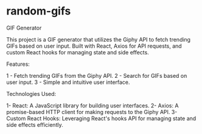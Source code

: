 # random-gifs

GIF Generator

This project is a GIF generator that utilizes the Giphy API to fetch trending GIFs based on user input. Built with React, Axios for API requests, and custom React hooks for managing state and side effects.

Features: 

1 - Fetch trending GIFs from the Giphy API.
2 - Search for GIFs based on user input.
3 - Simple and intuitive user interface.

Technologies Used: 

1- React: A JavaScript library for building user interfaces.
2- Axios: A promise-based HTTP client for making requests to the Giphy API.
3- Custom React Hooks: Leveraging React's hooks API for managing state and side effects efficiently.
